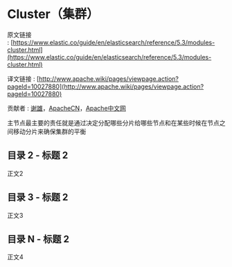 # Cluster（集群）

原文链接 : [https://www.elastic.co/guide/en/elasticsearch/reference/5.3/modules-cluster.html](https://www.elastic.co/guide/en/elasticsearch/reference/5.3/modules-cluster.html)

译文链接 : [http://www.apache.wiki/pages/viewpage.action?pageId=10027880](http://www.apache.wiki/pages/viewpage.action?pageId=10027880)

贡献者 : [谢雄](/display/~xiexiong)，[ApacheCN](/display/~apachecn)，[Apache中文网](/display/~apachechina)

主节点最主要的责任就是通过决定分配哪些分片给哪些节点和在某些时候在节点之间移动分片来确保集群的平衡

## 目录 2 - 标题 2

正文2

## 目录 3 - 标题 2

正文3

## 目录 N - 标题 2

正文4